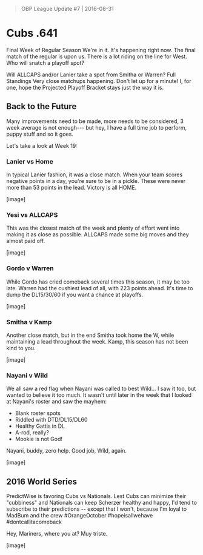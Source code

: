 > OBP League Update #7 | 2016-08-31

# Cubs .641
Final Week of Regular Season
We're in it. It's happening right now. The final match of the regular is upon us. There is a lot riding on the line for West. Who will snatch a playoff spot?

Will ALLCAPS and/or Lanier take a spot from Smitha or Warren? Full Standings
Very close matchups happening. Don't let up for a minute!
I, for one, hope the Projected Playoff Bracket stays just the way it is.

## Back to the Future

Many improvements need to be made, more needs to be considered, 3 week average is not enough--- but hey, I have a full time job to perform, puppy stuff and so it goes.

Let's take a look at Week 19:

### Lanier vs Home
In typical Lanier fashion, it was a close match. When your team scores negative points in a day, you're sure to be in a pickle. These were never more than 53 points in the lead. Victory is all HOME.

[image]

### Yesi vs ALLCAPS
This was the closest match of the week and plenty of effort went into making it as close as possible. ALLCAPS made some big moves and they almost paid off.

[image]

### Gordo v Warren
While Gordo has cried comeback several times this season, it may be too late. Warren had the cushiest lead of all, with 223 points ahead. It's time to dump the DL15/30/60 if you want a chance at playoffs.

[image]

### Smitha v Kamp
Another close match, but in the end Smitha took home the W, while maintaining a lead throughout the week. Kamp, this season has not been kind to you.

[image]

### Nayani v Wild
We all saw a red flag when Nayani was called to best Wild... I saw it too, but wanted to believe it too much. It wasn't until later in the week that I looked at Nayani's roster and saw the mayhem:
- Blank roster spots
- Riddled with DTD/DL15/DL60
- Healthy Gattis in DL
- A-rod, really?
- Mookie is not God!

Nayani, buddy, zero help.  Good job, Wild, again.  

[image]

## 2016 World Series
PredictWise is favoring Cubs vs Nationals. Lest Cubs can minimize their "cubbiness" and Nationals can keep Scherzer healthy and happy, I'd tend to subscribe to their predictions -- except that I won't, because I'm loyal to MadBum and the crew #OrangeOctober #hopeisallwehave #dontcallitacomeback

Hey, Mariners, where you at? Muy triste.

[image]
